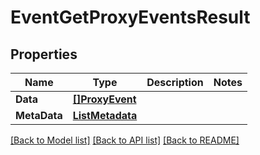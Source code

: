 # EventGetProxyEventsResult

## Properties

Name | Type | Description | Notes
------------ | ------------- | ------------- | -------------
**Data** | [**[]ProxyEvent**](proxy_event.md) |  | 
**MetaData** | [**ListMetadata**](list_metadata.md) |  | 

[[Back to Model list]](../README.md#documentation-for-models) [[Back to API list]](../README.md#documentation-for-api-endpoints) [[Back to README]](../README.md)


